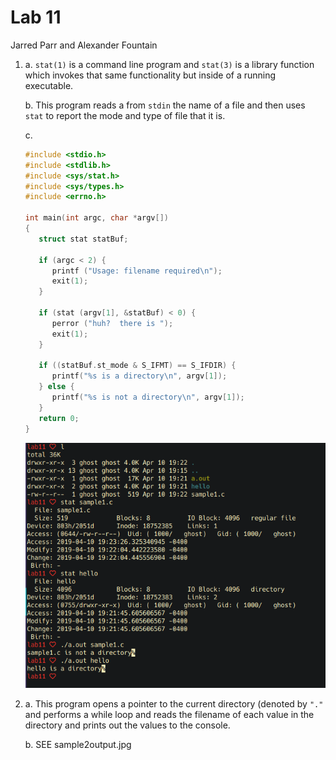 # Lab 11

Jarred Parr and Alexander Fountain

1. a. `stat(1)` is a command line program and `stat(3)` is a library function which invokes that same functionality but inside of a running executable.

   b. This program reads a from `stdin` the name of a file and then uses `stat` to report the mode and type of file that it is.

   c.

   ```C
   #include <stdio.h>
   #include <stdlib.h>
   #include <sys/stat.h>
   #include <sys/types.h>
   #include <errno.h>

   int main(int argc, char *argv[])
   {
      struct stat statBuf;

      if (argc < 2) {
         printf ("Usage: filename required\n");
         exit(1);
      }

      if (stat (argv[1], &statBuf) < 0) {
         perror ("huh?  there is ");
         exit(1);
      }

      if ((statBuf.st_mode & S_IFMT) == S_IFDIR) {
         printf("%s is a directory\n", argv[1]);
      } else {
         printf("%s is not a directory\n", argv[1]);
      }
      return 0;
   }
   ```

   ![](./2019-04-10_19-25.png)

2. a. This program opens a pointer to the current directory (denoted by `"."` and performs a while loop and reads the filename of each value in the directory and prints out the values to the console.
   
   b. SEE sample2output.jpg
   
